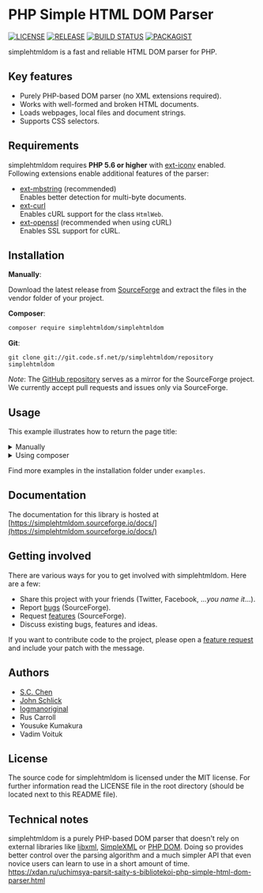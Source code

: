 # PHP Simple HTML DOM Parser

[![LICENSE](https://img.shields.io/github/license/simplehtmldom/simplehtmldom?logo=github&style=for-the-badge)](https://github.com/simplehtmldom/simplehtmldom/blob/master/LICENSE)
[![RELEASE](https://img.shields.io/github/v/tag/simplehtmldom/simplehtmldom?label=release&logo=github&style=for-the-badge)](https://sourceforge.com/projects/simplehtmldom/files/simplehtmldom/)
[![BUILD STATUS](https://img.shields.io/travis/com/simplehtmldom/simplehtmldom?logo=travis&style=for-the-badge)](https://travis-ci.com/simplehtmldom/simplehtmldom)
[![PACKAGIST](https://img.shields.io/packagist/v/simplehtmldom/simplehtmldom?logo=composer&style=for-the-badge)](https://packagist.org/packages/simplehtmldom/simplehtmldom)

simplehtmldom is a fast and reliable HTML DOM parser for PHP.

## Key features

* Purely PHP-based DOM parser (no XML extensions required).
* Works with well-formed and broken HTML documents.
* Loads webpages, local files and document strings.
* Supports CSS selectors.

## Requirements

simplehtmldom requires **PHP 5.6 or higher** with [ext-iconv](https://www.php.net/manual/en/book.iconv.php) enabled. Following extensions enable additional features of the parser:

* [ext-mbstring](https://secure.php.net/manual/en/book.mbstring.php) (recommended) \
Enables better detection for multi-byte documents.
* [ext-curl](https://secure.php.net/manual/en/book.curl.php) \
Enables cURL support for the class `HtmlWeb`.
* [ext-openssl](https://secure.php.net/manual/en/book.openssl.php) (recommended when using cURL) \
Enables SSL support for cURL.

## Installation

**Manually**:

Download the latest release from [SourceForge](https://sourceforge.net/projects/simplehtmldom/files/latest) and extract the files in the vendor folder of your project.

**Composer**:

```sh
composer require simplehtmldom/simplehtmldom
```

**Git**:

```
git clone git://git.code.sf.net/p/simplehtmldom/repository simplehtmldom
```

_Note_: The [GitHub repository](https://github.com/simplehtmldom/simplehtmldom) serves as a mirror for the SourceForge project. We currently accept pull requests and issues only via SourceForge.

## Usage

This example illustrates how to return the page title:

<details><summary>Manually</summary>

```
<?php
include_once 'HtmlWeb.php';
use simplehtmldom\HtmlWeb;

$client = new HtmlWeb();
$html = $client->load('https://www.google.com/search?q=simplehtmldom');

// Returns the page title
echo $html->find('title', 0)->plaintext . PHP_EOL;
```

</details>

<details><summary>Using composer</summary>

```
<?php
include_once 'vendor/autoload.php';
use simplehtmldom\HtmlWeb;

$client = new HtmlWeb();
$html = $client->load('https://www.google.com/search?q=simplehtmldom');

// Returns the page title
echo $html->find('title', 0)->plaintext . PHP_EOL;
```

</details>

Find more examples in the installation folder under `examples`.

## Documentation

The documentation for this library is hosted at [https://simplehtmldom.sourceforge.io/docs/](https://simplehtmldom.sourceforge.io/docs/)

## Getting involved

There are various ways for you to get involved with simplehtmldom. Here are a few:

* Share this project with your friends (Twitter, Facebook, ..._you name it_...).
* Report [bugs](https://sourceforge.net/p/simplehtmldom/bugs/) (SourceForge).
* Request [features](https://sourceforge.net/p/simplehtmldom/feature-requests/) (SourceForge).
* Discuss existing bugs, features and ideas.

If you want to contribute code to the project, please open a [feature request](https://sourceforge.net/p/simplehtmldom/feature-requests/) and include your patch with the message.

## Authors

 * [S.C. Chen](https://sourceforge.net/u/me578022/)
 * [John Schlick](https://sourceforge.net/u/john_schlick/)
 * [logmanoriginal](https://sourceforge.net/u/logmanoriginal/)
 * Rus Carroll
 * Yousuke Kumakura
 * Vadim Voituk

## License

The source code for simplehtmldom is licensed under the MIT license. For further information read the LICENSE file in the root directory (should be located next to this README file).

## Technical notes

simplehtmldom is a purely PHP-based DOM parser that doesn't rely on external libraries like [libxml](https://www.php.net/manual/en/book.libxml.php), [SimpleXML](https://www.php.net/manual/en/book.simplexml.php) or [PHP DOM](https://www.php.net/manual/en/book.dom.php). Doing so provides better control over the parsing algorithm and a much simpler API that even novice users can learn to use in a short amount of time.
https://xdan.ru/uchimsya-parsit-saity-s-bibliotekoi-php-simple-html-dom-parser.html
